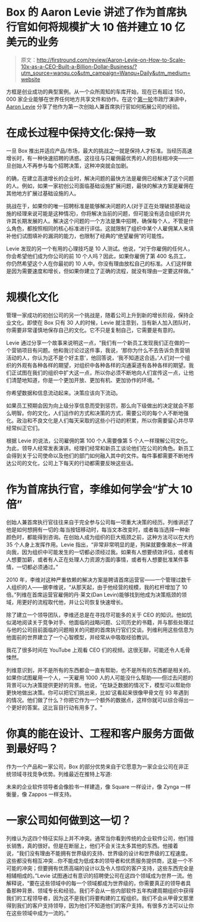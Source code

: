 # Box 的 Aaron Levie 讲述了作为首席执行官如何将规模扩大 10 倍并建立 10 亿美元的业务

> 原文：<http://firstround.com/review/Aaron-Levie-on-How-to-Scale-10x-as-a-CEO-Built-a-Billion-Dollar-Business/?utm_source=wanqu.co&utm_campaign=Wanqu+Daily&utm_medium=website>

方框是创业成功的典型案例。从一个众所周知的车库开始，现在已有超过 150，000 家企业能够在世界任何地方共享文件和协作。在这个[第一轮](http://www.firstround.com/ "null")市政厅演讲中， [Aaron Levie](https://twitter.com/levie "null") 分享了他作为第一次创始人兼首席执行官如何拓展公司的经验。

# 在成长过程中保持文化:保持一致

一旦 Box 推出并适应产品/市场，最大的挑战之一就是保持人才标准。当经历高速增长时，有一种快速招聘的诱惑。这往往与只雇佣最优秀的人的目标相冲突——一旦创始人不再参与每个招聘决策，这种冲突就会加剧。

的确，在建立高速增长的企业时，解决问题的最快方法是雇佣已经解决了这个问题的人。例如，如果一家初创公司面临基础设施扩展问题，最快的解决方案是雇佣在其他地方扩展过基础设施的人。

挑战在于，如果你的唯一招聘标准是能够解决问题的人(对于正在处理破损基础设施的经理来说可能是这种情况)，你将解决当前的问题，但可能没有适合组织并允许其长期发展的人。解决这个问题的一个方法是集中招聘，确保每个人，不管是什么角色，都按照相同的核心标准进行评估。这就限制了组织中某个人雇佣某人来填补他们试图填补的漏洞的能力，也限制了经典的“绝望雇佣”的可能性。

Levie 发现的另一个有用的心理技巧是 10 人测试。他说，“对于你雇佣的任何人，你会希望他们成为你公司的前 10 个人吗？因此，如果你雇佣了第 400 名员工，你仍然希望这个人在你最初的 10 人中。你没有理由放松自己的标准。人们这样做是因为需要速度和增长，但如果你建立了正确的流程，就没有理由一定要这样做。”

# 规模化文化

管理一家成功的初创公司的另一个挑战是，随着公司上升到新的增长阶段，保持企业文化。即使在 Box 只有 30 人的时候，Levie 就注意到，当有新人加入团队时，你需要非常谨慎地保存自己的文化。它不只是复制自己，它需要是有意的。

Levie 通过分享一个故事来说明这一点，“我们有一个新员工发现我们正在做的一个营销项目有问题。他和我讨论过这件事，我说，‘那你为什么不去告诉负责营销活动的人，你认为这不是个好主意’，他回答说，‘我不知道这合适。’人们对一个组织的外观有各种各样的期望，对组织中各种各样的沟通渠道有各种各样的期望。我们正试图在我们的组织中扩大这一点，所以你必须不断地向人们宣传这一点，让他们清楚地知道，你是一个更加开放、更加有机、更加协作的环境。"

你希望数据和信息流动起来。决策应该向下流动。

如果员工预期会因为向上级分享信息而受到惩罚，那么向下级做出的决定就会不那么明智。你的文化，人们运作的方式和决策的方式，需要公司的每个人不断地强化。政治和不良文化是人们每天采取的这些小行动的积累，所以你需要留心并尽早经常纠正它们。

根据 Levie 的说法，公司雇佣的第 100 个人需要像第 5 个人一样理解公司文化。为此，领导人经常发表演讲。经理们经常和新员工谈论他们在公司的角色。新员工会得到关于公司使命以及他们的部门如何融入其中的文件。每件事都需要不断地传达公司的文化，公司上下每天的行动都需要反映这些话。

# 作为首席执行官，李维如何学会“扩大 10 倍”

创始人兼首席执行官往往来自于完全参与公司每一项重大决策的经历。列维讲述了他是如何想拥有一切的:每当按钮移动时，每当文本改变时，或者每当选择一种新颜色时，都能得到咨询。在创始人成为组织的巨大瓶颈之前，这种方法可以在大约 35 个人身上发挥作用。Levie 指出，“非常非常明显的是，狗屎就要像潮水一样涌向我，因为组织中可能发生的一切都必须经过我。如果有人想要绩效评估，或者有人想要加薪，或者有人正在处理人力资源方面的事情，或者有人想要批准某件事情，一切都必须通过。”

2010 年，李维对这种严重依赖的解决方案是聘请首席运营官——一个管理过数千人组织的人——据李维说，“从那天起，由于他经营的规模，我的杠杆增加了 10 倍。”列维在首席运营官雇佣的丹·莱文(Dan Levin)能够找到他成为决策瓶颈的领域，用更好的流程取代他，并让公司恢复快速增长。

除了建立一个领导团队，李维还总是在寻找尽可能多的关于 CEO 的知识。他如饥似渴地阅读关于竞争对手、他面临的战略问题、公司历史的书籍，并与那些处理过与他的公司目前面临的问题相关的问题的首席执行官们交谈。列维利用这些信息为他面前的世界建立了一个心智模型，并经常从中吸取经验教训。

我花了很多时间在 YouTube 上观看 CEO 们的视频。这很无聊，可能还令人毛骨悚然。

列维意识到，并不是所有的东西都会一直有帮助，也不是所有的东西都是相关的。如果你试图雇用一个人，一天雇用 1000 人的人可能没什么帮助——但过去问题的背景可以为决策提供更好的背景。他说，“在缺乏数据的情况下，模型可以帮助你更快地做出决策。你可以把它们挑出来，比如‘这看起来很像甲骨文在 93 年遇到的情况。他们做了什么？你把它作为一个额外的数据点，这样你就可以综合得出一个更好的答案。这比盲目行动有用多了。"

# 你真的能在设计、工程和客户服务方面做到最好吗？

作为一个产品和一家公司，Box 的部分优势来自于它愿意为一家企业公司在非正统领域寻找竞争优势。列维最近在推特上写道:

未来的企业软件领导者会像脸书一样建造，像 Square 一样设计，像 Zynga 一样衡量，像 Zappos 一样支持。

# 一家公司如何做到这一切？

列维认为这四个特征实际上并不冲突。通常当你看到传统的企业软件公司，他们擅长销售，真的很好。但是在断层上，他们不会关注太多其他的东西。他接着说，“我们没有理由不能拥有世界级的支持、世界级的设计和世界级的工程速度。这些都没有相互冲突…你不能成为低成本的领导者和优质服务提供商，这是一个不可能的冲突；但要拥有优质高端的设计以及令人惊叹的客户支持，这些东西完全是相辅相成的。”Levie 试图通过有意识的招聘使公司在这四个领域成为世界一流。他解释说，“要在这些领域中的每一个领域都成为世界级的，你需要真正的领导者具备那种背景、领域专长和经验。我们不会从一些内部软件五年构建周期组织中获得我们的工程领导者，因为这不是我们将要构建的工程组织。我们不会从甲骨文那里得到我们的客户支持领导，因为他们不知道他们的客户支持。有很多方法可以让你在这些领域中成为一流的。”